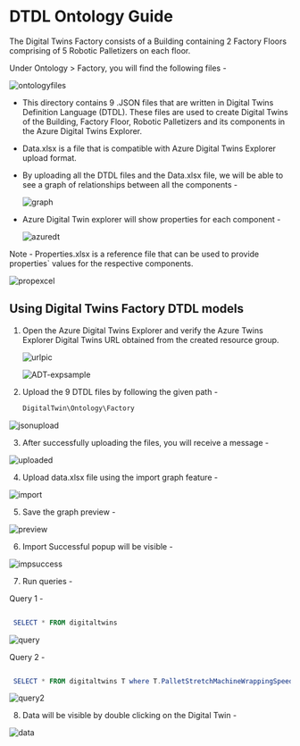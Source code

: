 # DTDL Ontology Guide 

The Digital Twins Factory consists of a Building containing 2 Factory Floors comprising of 5 Robotic Palletizers on each floor.

Under Ontology > Factory, you will find the following files - 

![ontologyfiles](https://github.com/hemantjuyal/DigitalTwin/assets/94553271/bfa8e00f-f7b5-4e01-a65c-d2d7565c69dc)

* This directory contains 9 .JSON files that are written in Digital Twins Definition Language (DTDL). These files are used to create Digital Twins of the Building, Factory Floor, Robotic Palletizers and its components in the Azure Digital Twins Explorer.

* Data.xlsx is a file that is compatible with Azure Digital Twins Explorer upload format.

* By uploading all the DTDL files and the Data.xlsx file, we will be able to see a graph of relationships between all the components - 

  ![graph](https://github.com/hemantjuyal/DigitalTwin/assets/94553271/a4e867c3-ddc5-41c7-a703-06ac9335f977)

* Azure Digital Twin explorer will show properties for each component - 

  ![azuredt](https://github.com/hemantjuyal/DigitalTwin/assets/94553271/6ac5c5f0-708a-4f7f-ad42-7934c8563799)

Note - Properties.xlsx is a reference file that can be used to provide properties` values for the respective components. 

  ![propexcel](https://github.com/hemantjuyal/DigitalTwin/assets/94553271/f28a2090-7930-43a9-9303-88055dd80338)

## Using Digital Twins Factory DTDL models

1. Open the Azure Digital Twins Explorer and verify the Azure Twins Explorer Digital Twins URL obtained from the created resource group.

   ![urlpic](https://github.com/hemantjuyal/DigitalTwin/assets/94553271/3220dce6-1c6a-4d3d-9317-ed3453814201)
   
   ![ADT-expsample](https://github.com/hemantjuyal/DigitalTwin/assets/94553271/79d8736a-80c2-40d8-8c65-7ab001e2a480)
   
2. Upload the 9 DTDL files by following the given path -
   
   ``` powershell
   DigitalTwin\Ontology\Factory

  ![jsonupload](https://github.com/hemantjuyal/DigitalTwin/assets/94553271/4ef83498-f074-48eb-879c-45c742906453)

3. After successfully uploading the files, you will receive a message - 
  
  ![uploaded](https://github.com/hemantjuyal/DigitalTwin/assets/94553271/008eaaba-abd1-47ff-a65f-e7404dc7c80a)

4. Upload data.xlsx file using the import graph feature -
  
  ![import](https://github.com/hemantjuyal/DigitalTwin/assets/94553271/bfba049f-75a4-43d6-9110-7a754f03bfca)
  
5. Save the graph preview -
  
  ![preview](https://github.com/hemantjuyal/DigitalTwin/assets/94553271/2f08ccb2-9e39-46e2-abe9-a60848f9b0dd)

6. Import Successful popup will be visible - 

  ![impsuccess](https://github.com/hemantjuyal/DigitalTwin/assets/94553271/37af2abf-9c48-44cb-85ac-bb6785686ba6)

7. Run queries -

Query 1 -

  ```powershell

   SELECT * FROM digitaltwins

  ```

![query](https://github.com/hemantjuyal/DigitalTwin/assets/94553271/f9fcddc6-bc34-4050-8e0f-66edada08106)
  
  Query 2 - 

  ```powershell

   SELECT * FROM digitaltwins T where T.PalletStretchMachineWrappingSpeed < 20

   ```

  ![query2](https://github.com/hemantjuyal/DigitalTwin/assets/94553271/b3eeb012-5d45-47c4-b7ba-99dce4215c2b)

8. Data will be visible by double clicking on the Digital Twin - 

  ![data](https://github.com/hemantjuyal/DigitalTwin/assets/94553271/e8d09d17-f0cf-463a-ba64-712d82279b1d)
